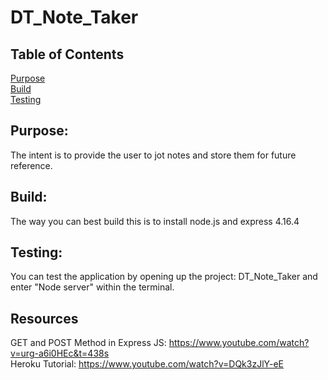 # DT_Note_Taker

## Table of Contents

[Purpose](#Purpose) <br>
[Build](#Build) <br>
[Testing](#Testing) <br>

## Purpose:

The intent is to provide the user to jot notes and store them for future reference.

## Build:

The way you can best build this is to install node.js and express 4.16.4

## Testing:

You can test the application by opening up the project: DT_Note_Taker and enter "Node server" within the terminal.

## Resources

GET and POST Method in Express JS: https://www.youtube.com/watch?v=urg-a6i0HEc&t=438s <br>
Heroku Tutorial: https://www.youtube.com/watch?v=DQk3zJlY-eE <br>
